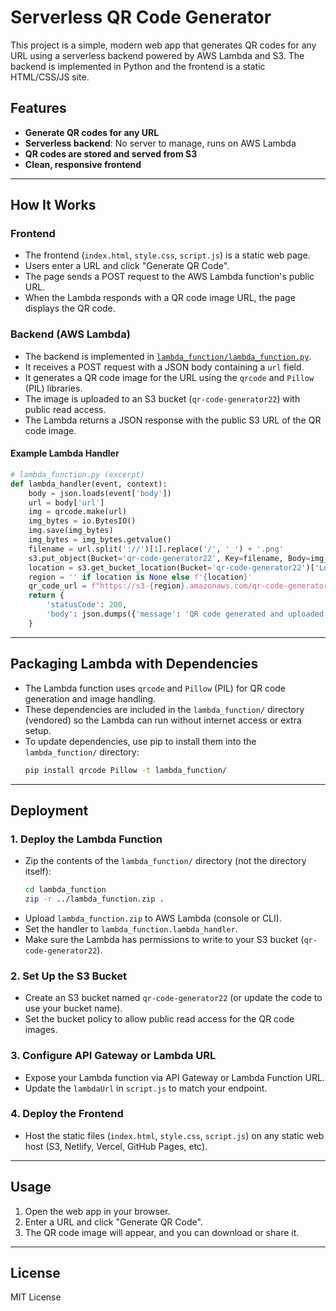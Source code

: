 # Serverless QR Code Generator

This project is a simple, modern web app that generates QR codes for any URL using a serverless backend powered by AWS Lambda and S3. The backend is implemented in Python and the frontend is a static HTML/CSS/JS site.

## Features
- **Generate QR codes for any URL**
- **Serverless backend**: No server to manage, runs on AWS Lambda
- **QR codes are stored and served from S3**
- **Clean, responsive frontend**

---

## How It Works

### Frontend
- The frontend (`index.html`, `style.css`, `script.js`) is a static web page.
- Users enter a URL and click "Generate QR Code".
- The page sends a POST request to the AWS Lambda function's public URL.
- When the Lambda responds with a QR code image URL, the page displays the QR code.

### Backend (AWS Lambda)
- The backend is implemented in [`lambda_function/lambda_function.py`](lambda_function/lambda_function.py).
- It receives a POST request with a JSON body containing a `url` field.
- It generates a QR code image for the URL using the `qrcode` and `Pillow` (PIL) libraries.
- The image is uploaded to an S3 bucket (`qr-code-generator22`) with public read access.
- The Lambda returns a JSON response with the public S3 URL of the QR code image.

#### Example Lambda Handler
```python
# lambda_function.py (excerpt)
def lambda_handler(event, context):
    body = json.loads(event['body'])
    url = body['url']
    img = qrcode.make(url)
    img_bytes = io.BytesIO()
    img.save(img_bytes)
    img_bytes = img_bytes.getvalue()
    filename = url.split('://')[1].replace('/', '_') + '.png'
    s3.put_object(Bucket='qr-code-generator22', Key=filename, Body=img_bytes, ContentType='image/png', ACL='public-read')
    location = s3.get_bucket_location(Bucket='qr-code-generator22')['LocationConstraint']
    region = '' if location is None else f'{location}'
    qr_code_url = f"https://s3-{region}.amazonaws.com/qr-code-generator22/{filename}"
    return {
        'statusCode': 200,
        'body': json.dumps({'message': 'QR code generated and uploaded to S3 bucket successfully!', 'qr_code_url': qr_code_url})
    }
```

---

## Packaging Lambda with Dependencies
- The Lambda function uses `qrcode` and `Pillow` (PIL) for QR code generation and image handling.
- These dependencies are included in the `lambda_function/` directory (vendored) so the Lambda can run without internet access or extra setup.
- To update dependencies, use pip to install them into the `lambda_function/` directory:
  ```sh
  pip install qrcode Pillow -t lambda_function/
  ```

---

## Deployment

### 1. Deploy the Lambda Function
- Zip the contents of the `lambda_function/` directory (not the directory itself):
  ```sh
  cd lambda_function
  zip -r ../lambda_function.zip .
  ```
- Upload `lambda_function.zip` to AWS Lambda (console or CLI).
- Set the handler to `lambda_function.lambda_handler`.
- Make sure the Lambda has permissions to write to your S3 bucket (`qr-code-generator22`).

### 2. Set Up the S3 Bucket
- Create an S3 bucket named `qr-code-generator22` (or update the code to use your bucket name).
- Set the bucket policy to allow public read access for the QR code images.

### 3. Configure API Gateway or Lambda URL
- Expose your Lambda function via API Gateway or Lambda Function URL.
- Update the `lambdaUrl` in `script.js` to match your endpoint.

### 4. Deploy the Frontend
- Host the static files (`index.html`, `style.css`, `script.js`) on any static web host (S3, Netlify, Vercel, GitHub Pages, etc).

---

## Usage
1. Open the web app in your browser.
2. Enter a URL and click "Generate QR Code".
3. The QR code image will appear, and you can download or share it.

---

## License
MIT License
